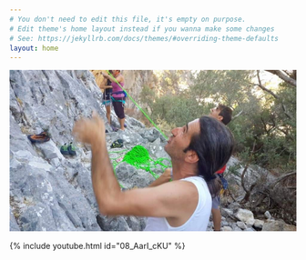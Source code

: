 ```yaml
---
# You don't need to edit this file, it's empty on purpose.
# Edit theme's home layout instead if you wanna make some changes
# See: https://jekyllrb.com/docs/themes/#overriding-theme-defaults
layout: home
---
```


![](/img/uploads/unknown.jpeg)


{% include youtube.html id="08_AarI_cKU" %}